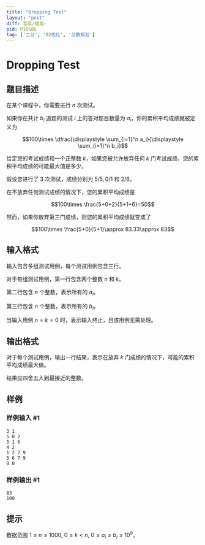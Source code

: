```yaml
---
title: "Dropping Test"
layout: "post"
diff: 普及/提高-
pid: P10505
tag: ['二分', 'O2优化', '分数规划']
---
```

# Dropping Test
## 题目描述

在某个课程中，你需要进行 $n$ 次测试。 

如果你在共计 $b_i$ 道题的测试 $i$ 上的答对题目数量为 $a_i$，你的累积平均成绩就被定义为

$$100\times \dfrac{\displaystyle \sum_{i=1}^n a_i}{\displaystyle \sum_{i=1}^n b_i}$$

给定您的考试成绩和一个正整数 $k$，如果您被允许放弃任何 $k$ 门考试成绩，您的累积平均成绩的可能最大值是多少。

假设您进行了 $3$ 次测试，成绩分别为 $5/5,0/1$ 和 $2/6$。

在不放弃任何测试成绩的情况下，您的累积平均成绩是

$$100\times \frac{5+0+2}{5+1+6}=50$$

然而，如果你放弃第三门成绩，则您的累积平均成绩就变成了

$$100\times \frac{5+0}{5+1}\approx 83.33\approx 83$$
## 输入格式

输入包含多组测试用例，每个测试用例包含三行。

对于每组测试用例，第一行包含两个整数 $n$ 和 $k$。

第二行包含 $n$ 个整数，表示所有的 $a_i$。

第三行包含 $n$ 个整数，表示所有的 $b_i$。

当输入用例 $n=k=0$ 时，表示输入终止，且该用例无需处理。
## 输出格式

对于每个测试用例，输出一行结果，表示在放弃 $k$ 门成绩的情况下，可能的累积平均成绩最大值。

结果应四舍五入到最接近的整数。
## 样例

### 样例输入 #1
```
3 1
5 0 2
5 1 6
4 2
1 2 7 9
5 6 7 9
0 0
```
### 样例输出 #1
```
83
100
```
## 提示

数据范围 $1 \le n \le 1000$, $0 \le k < n$, $0 \le a_i \le b_i \le 10^9$。
